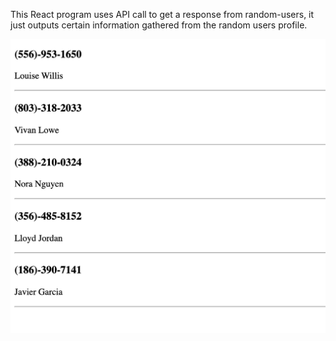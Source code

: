 This React program uses API call to get a response from random-users, it just outputs certain information gathered from the random users profile.

![Demo](https://github.com/JaimeGoB/React-API-Project/blob/master/users-api.png)
